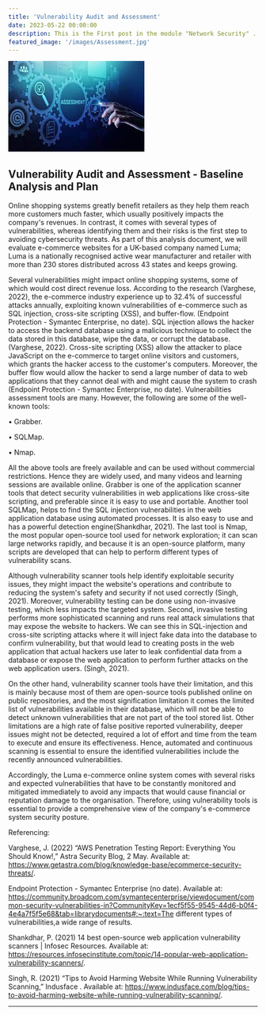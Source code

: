 ```yaml
---
title: 'Vulnerability Audit and Assessment'
date: 2023-05-22 00:00:00
description: This is the First post in the module "Network Security" .
featured_image: '/images/Assessment.jpg'
---
```


![](/images/Assessment.jpg)

## Vulnerability Audit and Assessment - Baseline Analysis and Plan

Online shopping systems greatly benefit retailers as they help them reach more customers much faster, which usually positively impacts the company's revenues. In contrast, it comes with several types of vulnerabilities, whereas identifying them and their risks is the first step to avoiding cybersecurity threats. As part of this analysis document, we will evaluate e-commerce websites for a UK-based company named Luma; Luma is a nationally recognised active wear manufacturer and retailer with more than 230 stores distributed across 43 states and keeps growing.

Several vulnerabilities might impact online shopping systems, some of which would cost direct revenue loss. According to the research (Varghese, 2022), the e-commerce industry experience up to 32.4% of successful attacks annually, exploiting known vulnerabilities of e-commerce such as SQL injection, cross-site scripting (XSS), and buffer-flow. (Endpoint Protection - Symantec Enterprise, no date). SQL injection allows the hacker to access the backend database using a malicious technique to collect the data stored in this database, wipe the data, or corrupt the database. (Varghese, 2022). Cross-site scripting (XSS) allow the attacker to place JavaScript on the e-commerce to target online visitors and customers, which grants the hacker access to the customer's computers. Moreover, the buffer flow would allow the hacker to send a large number of data to web applications that they cannot deal with and might cause the system to crash (Endpoint Protection - Symantec Enterprise, no date).
Vulnerabilities assessment tools are many. However, the following are some of the well-known tools:

•	Grabber.

•	SQLMap.

•	Nmap.

All the above tools are freely available and can be used without commercial restrictions. Hence they are widely used, and many videos and learning sessions are available online. Grabber is one of the application scanner tools that detect security vulnerabilities in web applications like cross-site scripting, and preferable since it is easy to use and portable. Another tool SQLMap, helps to find the SQL injection vulnerabilities in the web application database using automated processes. It is also easy to use and has a powerful detection engine(Shankdhar, 2021). The last tool is Nmap, the most popular open-source tool used for network exploration; it can scan large networks rapidly, and because it is an open-source platform, many scripts are developed that can help to perform different types of vulnerability scans.

Although vulnerability scanner tools help identify exploitable security issues, they might impact the website's operations and contribute to reducing the system's safety and security if not used correctly (Singh, 2021). Moreover, vulnerability testing can be done using non-invasive testing, which less impacts the targeted system. Second, invasive testing performs more sophisticated scanning and runs real attack simulations that may expose the website to hackers. We can see this in SQL-injection and cross-site scripting attacks where it will inject fake data into the database to confirm vulnerability, but that would lead to creating posts in the web application that actual hackers use later to leak confidential data from a database or expose the web application to perform further attacks on the web application users. (Singh, 2021).

On the other hand, vulnerability scanner tools have their limitation, and this is mainly because most of them are open-source tools published online on public repositories, and the most signification limitation it comes the limited list of vulnerabilities available in their database, which will not be able to detect unknown vulnerabilities that are not part of the tool stored list. Other limitations are a high rate of false positive reported vulnerability, deeper issues might not be detected, required a lot of effort and time from the team to execute and ensure its effectiveness. Hence, automated and continuous scanning is essential to ensure the identified vulnerabilities include the recently announced vulnerabilities. 

Accordingly, the Luma e-commerce online system comes with several risks and expected vulnerabilities that have to be constantly monitored and mitigated immediately to avoid any impacts that would cause financial or reputation damage to the organisation. Therefore, using vulnerability tools is essential to provide a comprehensive view of the company's e-commerce system security posture. 

Referencing:

Varghese, J. (2022) “AWS Penetration Testing Report: Everything You Should Know!,” Astra Security Blog, 2 May. Available at: https://www.getastra.com/blog/knowledge-base/ecommerce-security-threats/.

Endpoint Protection - Symantec Enterprise (no date). Available at: https://community.broadcom.com/symantecenterprise/viewdocument/common-security-vulnerabilities-in?CommunityKey=1ecf5f55-9545-44d6-b0f4-4e4a7f5f5e68&tab=librarydocuments#:~:text=The different types of vulnerabilities,a wide range of results.

Shankdhar, P. (2021) 14 best open-source web application vulnerability scanners | Infosec Resources. Available at: https://resources.infosecinstitute.com/topic/14-popular-web-application-vulnerability-scanners/.

Singh, R. (2021) “Tips to Avoid Harming Website While Running Vulnerability Scanning,” Indusface . Available at: https://www.indusface.com/blog/tips-to-avoid-harming-website-while-running-vulnerability-scanning/.


---

